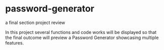 # password-generator

a final section project review

In this project several functions and code works will be displayed so that the final outcome will preview a Password Generator showcasing multiple features.
